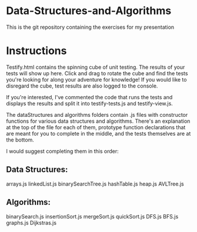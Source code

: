 # Data-Structures-and-Algorithms

This is the git repository containing the exercises for my presentation

# Instructions

Testify.html contains the spinning cube of unit testing.  The results of your tests will show up here.  Click and drag to rotate the cube and find the tests you're looking for along your adventure for knowledge!  If you would like to disregard the cube, test results are also logged to the console.

If you're interested, I've commented the code that runs the tests and displays the results and split it into testify-tests.js and testify-view.js.

The dataStructures and algorithms folders contain .js files with constructor functions for various data structures and algorithms.  There's an explanation at the top of the file for each of them, prototype function declarations that are meant for you to complete in the middle, and the tests themselves are at the bottom.

I would suggest completing them in this order:

## Data Structures:

arrays.js
linkedList.js
binarySearchTree.js
hashTable.js
heap.js
AVLTree.js

## Algorithms:

binarySearch.js
insertionSort.js
mergeSort.js
quickSort.js
DFS.js
BFS.js
graphs.js
Dijkstras.js
